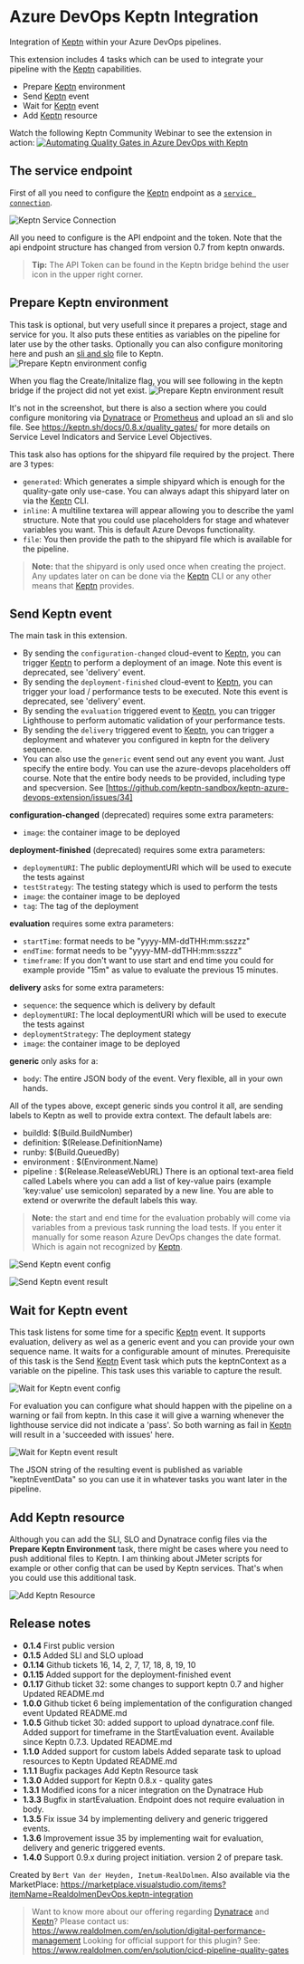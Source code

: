 # Azure DevOps Keptn Integration

Integration of [Keptn][keptn_link] within your Azure DevOps pipelines. 

This extension includes 4 tasks which can be used to integrate your pipeline with the [Keptn][keptn_link] capabilities.
- Prepare [Keptn][keptn_link] environment
- Send [Keptn][keptn_link] event
- Wait for [Keptn][keptn_link] event
- Add [Keptn][keptn_link] resource

Watch the following Keptn Community Webinar to see the extension in action:
[![Automating Quality Gates in Azure DevOps with Keptn](https://img.youtube.com/vi/vgCizWLVsPc/0.jpg)](https://www.youtube.com/watch?v=vgCizWLVsPc "Automating Quality Gates in Azure DevOps with Keptn")

## The service endpoint
First of all you need to configure the [Keptn][keptn_link] endpoint as a [`service connection`](https://docs.microsoft.com/en-us/azure/devops/pipelines/library/service-endpoints?view=azure-devops&tabs=yaml).

![Keptn Service Connection](screenshots/service-connection.png)

All you need to configure is the API endpoint and the token. Note that the api endpoint structure has changed from version 0.7 from keptn onwards.
> **Tip:** The API Token can be found in the Keptn bridge behind the user icon in the upper right corner.

## Prepare Keptn environment
This task is optional, but very usefull since it prepares a project, stage and service for you. It also puts these entities as variables on the pipeline for later use by the other tasks. Optionally you can also configure monitoring here and push an [sli and slo](https://keptn.sh/docs/concepts/quality_gates/) file to Keptn.
![Prepare Keptn environment config](screenshots/task-prepkeptnenv.png)

When you flag the Create/Initalize flag, you will see following in the keptn bridge if the project did not yet exist.
![Prepare Keptn environment result](screenshots/task-prepkeptnenv-result.png)

It's not in the screenshot, but there is also a section where you could configure monitoring via [Dynatrace][dynatrace_link] or [Prometheus][prometheus_link] and upload an sli and slo file. See https://keptn.sh/docs/0.8.x/quality_gates/ for more details on Service Level Indicators and Service Level Objectives.

This task also has options for the shipyard file required by the project. There are 3 types:
- `generated`: Which generates a simple shipyard which is enough for the quality-gate only use-case. You can always adapt this shipyard later on via the [Keptn][keptn_link] CLI.
- `inline`: A multiline textarea will appear allowing you to describe the yaml structure. Note that you could use placeholders for stage and whatever variables you want. This is default Azure Devops functionality.
- `file`: You then provide the path to the shipyard file which is available for the pipeline.
> **Note:** that the shipyard is only used once when creating the project. Any updates later on can be done via the [Keptn][keptn_link] CLI or any other means that [Keptn][keptn_link] provides.

## Send Keptn event
The main task in this extension.
- By sending the `configuration-changed` cloud-event to [Keptn][keptn_link], you can trigger [Keptn][keptn_link] to perform a deployment of an image. Note this event is deprecated, see 'delivery' event.
- By sending the `deployment-finished` cloud-event to [Keptn][keptn_link], you can trigger your load / performance tests to be executed. Note this event is deprecated, see 'delivery' event.
- By sending the `evaluation` triggered event to [Keptn][keptn_link], you can trigger Lighthouse to perform automatic validation of your performance tests.
- By sending the `delivery` triggered event to [Keptn][keptn_link], you can trigger a deployment and whatever you configured in keptn for the delivery sequence.
- You can also use the `generic` event send out any event you want. Just specify the entire body. You can use the azure-devops placeholders off course. Note that the entire body needs to be provided, including type and specversion. See [https://github.com/keptn-sandbox/keptn-azure-devops-extension/issues/34]

**configuration-changed** (deprecated) requires some extra parameters:
- `image`: the container image to be deployed

**deployment-finished** (deprecated) requires some extra parameters:
- `deploymentURI`: The public deploymentURI which will be used to execute the tests against
- `testStrategy`: The testing stategy which is used to perform the tests
- `image`: the container image to be deployed
- `tag`: The tag of the deployment

**evaluation** requires some extra parameters:
- `startTime`: format needs to be "yyyy-MM-ddTHH:mm:sszzz"
- `endTime`: format needs to be "yyyy-MM-ddTHH:mm:sszzz"
- `timeframe`: If you don't want to use start and end time you could for example provide "15m" as value to evaluate the previous 15 minutes.

**delivery** asks for some extra parameters:
- `sequence`: the sequence which is delivery by default
- `deploymentURI`: The local deploymentURI which will be used to execute the tests against
- `deploymentStrategy`: The deployment stategy
- `image`: the container image to be deployed

**generic** only asks for a:
- `body`: The entire JSON body of the event. Very flexible, all in your own hands.

All of the types above, except generic sinds you control it all, are sending labels to Keptn as well to provide extra context. The default labels are:
- buildId: $(Build.BuildNumber)
- definition: $(Release.DefinitionName)
- runby: $(Build.QueuedBy)
- environment : $(Environment.Name)
- pipeline : $(Release.ReleaseWebURL)
There is an optional text-area field called Labels where you can add a list of key-value pairs (example 'key:value' use semicolon) separated by a new line. You are able to extend or overwrite the default labels this way.

> **Note:** the start and end time for the evaluation probably will come via variables from a previous task running the load tests. If you enter it manually for some reason Azure DevOps changes the date format. Which is again not recognized by [Keptn][keptn_link].

![Send Keptn event config](screenshots/task-sendkeptnevent.png)

![Send Keptn event result](screenshots/task-sendkeptnevent-result1.png)

## Wait for Keptn event
This task listens for some time for a specific [Keptn][keptn_link] event. It supports evaluation, delivery as wel as a generic event and you can provide your own sequence name. It waits for a configurable amount of minutes.
Prerequisite of this task is the Send [Keptn][keptn_link] Event task which puts the keptnContext as a variable on the pipeline. This task uses this variable to capture the result.

![Wait for Keptn event config](screenshots/task-waitforkeptnevent.png)

For evaluation you can configure what should happen with the pipeline on a warning or fail from keptn. In this case it will give a warning whenever the lighthouse service did not indicate a 'pass'. So both warning as fail in [Keptn][keptn_link] will result in a 'succeeded with issues' here.

![Wait for Keptn event result](screenshots/task-waitforkeptnevent-result.png)

The JSON string of the resulting event is published as variable "keptnEventData" so you can use it in whatever tasks you want later in the pipeline.

## Add Keptn resource
Although you can add the SLI, SLO and Dynatrace config files via the **Prepare Keptn Environment** task, there might be cases where you need to push additional files to Keptn. I am thinking about JMeter scripts for example or other config that can be used by Keptn services. That's when you could use this additional task.

![Add Keptn Resource](screenshots/task-add-resource.png)

## Release notes ##
* **0.1.4**
First public version
* **0.1.5**
Added SLI and SLO upload
* **0.1.14**
Github tickets 16, 14, 2, 7, 17, 18, 8, 19, 10
* **0.1.15**
Added support for the deployment-finished event
* **0.1.17**
Github ticket 32: some changes to support keptn 0.7 and higher
Updated README.md
* **1.0.0**
Github ticket 6 beïng implementation of the configuration changed event
Updated README.md
* **1.0.5**
Github ticket 30: added support to upload dynatrace.conf file.
Added support for timeframe in the StartEvaluation event. Available since Keptn 0.7.3.
Updated README.md
* **1.1.0**
Added support for custom labels
Added separate task to upload resources to Keptn
Updated README.md
* **1.1.1**
Bugfix packages Add Keptn Resource task 
* **1.3.0**
Added support for Keptn 0.8.x - quality gates 
* **1.3.1**
Modified icons for a nicer integration on the Dynatrace Hub
* **1.3.3**
Bugfix in startEvaluation. Endpoint does not require evaluation in body.
* **1.3.5**
Fix issue 34 by implementing delivery and generic triggered events.
* **1.3.6**
Improvement issue 35 by implementing wait for evaluation, delivery and generic triggered events.
* **1.4.0**
Support 0.9.x during project initiation. version 2 of prepare task.

Created by `Bert Van der Heyden, Inetum-RealDolmen`.
Also available via the MarketPlace: https://marketplace.visualstudio.com/items?itemName=RealdolmenDevOps.keptn-integration
> Want to know more about our offering regarding [Dynatrace][dynatrace_link] and [Keptn][keptn_link]? Please contact us: https://www.realdolmen.com/en/solution/digital-performance-management
> Looking for official support for this plugin? See: https://www.realdolmen.com/en/solution/cicd-pipeline-quality-gates

[keptn_link]: https://keptn.sh
[dynatrace_link]: https://dynatrace.com
[prometheus_link]: https://prometheus.io
